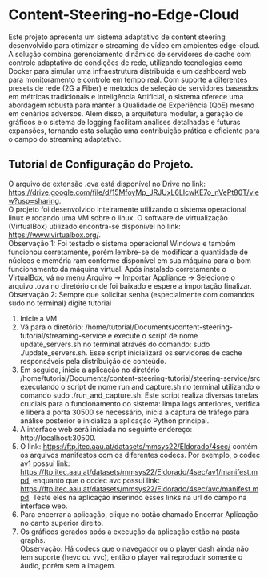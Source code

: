 # Content-Steering-no-Edge-Cloud

Este projeto apresenta um sistema adaptativo de content steering desenvolvido para otimizar o streaming de vídeo em ambientes edge-cloud. A solução combina gerenciamento dinâmico de servidores de cache com controle adaptativo de condições de rede, utilizando tecnologias como Docker para simular uma infraestrutura distribuída e um dashboard web para monitoramento e controle em tempo real. Com suporte a diferentes presets de rede (2G a Fiber) e métodos de seleção de servidores baseados em métricas tradicionais e Inteligência Artificial, o sistema oferece uma abordagem robusta para manter a Qualidade de Experiência (QoE) mesmo em cenários adversos. Além disso, a arquitetura modular, a geração de gráficos e o sistema de logging facilitam análises detalhadas e futuras expansões, tornando esta solução uma contribuição prática e eficiente para o campo do streaming adaptativo.

## Tutorial de Configuração do Projeto.
O arquivo de extensão .ova está disponível no Drive no link: https://drive.google.com/file/d/15MfoyMp_JRJUxL6LIcwKE7o_nVePt80T/view?usp=sharing.  
O projeto foi desenvolvido inteiramente utilizando o sistema operacional linux e rodando uma VM sobre o linux. O software de virtualização (VirtualBox) utilizado encontra-se disponível no link: https://www.virtualbox.org/.  
Observação 1: Foi testado o sistema operacional Windows e também funcionou corretamente, porém lembre-se de modificar a quantidade de núcleos e memória ram conforme disponível em sua máquina para o bom funcionamento da máquina virtual.
Após instalado corretamente o VirtualBox, vá no menu Arquivo -> Importar Appliance -> Selecione o arquivo .ova no diretório onde foi baixado e espere a importação finalizar.  
Observação 2: Sempre que solicitar senha (especialmente com comandos sudo no terminal) digite tutorial  
1) Inicie a VM
2) Vá para o diretório: /home/tutorial/Documents/content-steering-tutorial/streaming-service e execute o script de nome update_servers.sh no terminal através do comando: sudo ./update_servers.sh. Esse script inicializará os servidores de cache responsáveis pela distribuição de conteúdo.
3) Em seguida, inicie a aplicação no diretório /home/tutorial/Documents/content-steering-tutorial/steering-service/src executando o script de nome run and capture.sh no terminal utilizando o comando sudo ./run_and_capture.sh. Este script realiza diversas tarefas cruciais para o funcionamento do sistema: limpa logs anteriores, verifica e libera a porta 30500 se necessário, inicia a captura de tráfego para análise posterior e inicializa a aplicação Python principal.
4) A interface web será iniciada no seguinte endereço: http://localhost:30500.
5) O link: https://ftp.itec.aau.at/datasets/mmsys22/Eldorado/4sec/ contém os arquivos manifestos com os diferentes codecs. Por exemplo, o codec av1 possui link: https://ftp.itec.aau.at/datasets/mmsys22/Eldorado/4sec/av1/manifest.mpd, enquanto que o codec avc possui link: https://ftp.itec.aau.at/datasets/mmsys22/Eldorado/4sec/avc/manifest.mpd. Teste eles na aplicação inserindo esses links na url do campo na interface web.
6) Para encerrar a aplicação, clique no botão chamado Encerrar Aplicação no canto superior direito.
7) Os gráficos gerados após a execução da aplicação estão na pasta graphs.  
Observação: Há codecs que o navegador ou o player dash ainda não tem suporte (hevc ou vvc), então o player vai reproduzir somente o áudio, porém sem a imagem.







